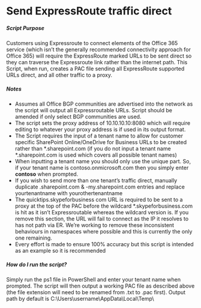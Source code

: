 
# Send ExpressRoute traffic direct

##### Script Purpose
Customers using Expressroute to connect elements of the Office 365 service (which isn’t the generally recommended connectivity approach for Office 365) will require the ExpressRoute marked URLs to be sent direct so they can traverse the Expressroute link rather than the internet path. This Script, when run, creates a PAC file sending all ExpressRoute supported URLs direct, and all other traffic to a proxy.

##### Notes

- Assumes all Office BGP communities are advertised into the network as the script will output all Expressroutable URLs. Script should be amended if only select BGP communities are used.
-  The script sets the proxy address of 10.10.10.10:8080 which will require editing to whatever your proxy address is if used in its output format.
-  The Script requires the input of a tenant name to allow for customer specific SharePoint Online/OneDrive for Business URLs to be created rather than *.sharepoint.com (if you do not input a tenant name *.sharepoint.com is used which covers all possible tenant names)
-  When inputting a tenant name you should only use the unique part. So, if your tenant name is contoso.onmicrosoft.com then you simply enter **contoso** when prompted.
-  If you wish to send more than one tenant’s traffic direct, manually duplicate <yourtenantname>.sharepoint.com & <yourtenantname>-my.sharepoint.com entries and replace yourtenantname with yourothertenantname
-  The quicktips.skypeforbusiness com URL is required to be sent to a proxy at the top of the PAC before the wildcard *.skypeforbusiness.com is hit as it isn’t Expressroutable whereas the wildcard version is. If you remove this section, the URL will fail to connect as the IP it resolves to has not path via ER. We’re working to remove these inconsistent behaviours in namespaces where possible and this is currently the only one remaining.
-  Every effort is made to ensure 100% accuracy but this script is intended as an example so it is recommended


##### How do I run the script?

Simply run the ps1 file in PowerShell and enter your tenant name when prompted. The script will then output a working PAC file as described above (the file extension will need to be renamed from .txt to .pac first). Output path by default is C:\Users\username\AppData\Local\Temp\
